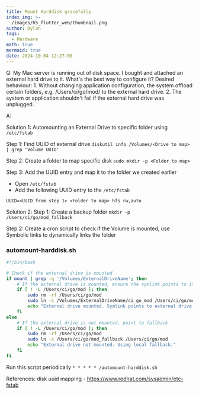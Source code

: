 ```yaml
---
title: Mount Harddisk gracefully
index_img: >-
  /images/h5_flutter_web/thumbnail.png
author: Dylan
tags:
  - Hardware
math: true
mermaid: true
date: 2024-10-04 12:27:00
---
```

Q: My Mac server is running out of disk space. I bought and attached an external hard drive to it. What's the best way to configure it? Desired behaviour: 1. Without changing application configuration, the system offload certain folders, e.g. /Users/ci/go/mod/ to the external hard drive. 2. The system or application shouldn't fail if the external hard drive was unplugged.

A:

Solution 1: Automounting an External Drive to specific folder using `/etc/fstab`

Step 1:  Find UUID of external drive
`diskutil info /Volumes/<Drive to map> | grep 'Volume UUID'`

Step 2: Create a folder to map specific disk
`sudo mkdir -p <Folder to map>`

Step 3: Add the UUID entry and map it to the folder we created earlier 

- Open `/etc/fstab` 
- Add the following UUID entry to the `/etc/fstab` 

`UUID=<UUID from step 1> <Folder to map> hfs rw,auto`




Solution 2:
Step 1: Create a backup folder
`mkdir -p /Users/ci/go/mod_fallback`

Step 2: Create a cron script to check if the Volume is mounted, use Symbolic links to dynamically links the folder

### automount-harddisk.sh
```bash
#!/bin/bash

# Check if the external drive is mounted
if mount | grep -q '/Volumes/ExternalDriveName'; then
    # If the external drive is mounted, ensure the symlink points to it
    if [ ! -L /Users/ci/go/mod ]; then
        sudo rm -rf /Users/ci/go/mod
        sudo ln -s /Volumes/ExternalDriveName/ci_go_mod /Users/ci/go/mod
        echo "External drive mounted. Symlink points to external drive."
    fi
else
    # If the external drive is not mounted, point to fallback
    if [ ! -L /Users/ci/go/mod ]; then
        sudo rm -rf /Users/ci/go/mod
        sudo ln -s /Users/ci/go/mod_fallback /Users/ci/go/mod
        echo "External drive not mounted. Using local fallback."
    fi
fi

```

Run this script periodically
`* * * * * /automount-harddisk.sh`



References: 
disk uuid mapping - https://www.redhat.com/sysadmin/etc-fstab